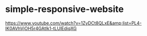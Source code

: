 # simple-responsive-website
https://www.youtube.com/watch?v=1ZyDCt8QLxE&amp;list=PL4-IK0AVhVjOH5r4GAtlk1-tLUlEdiqXG
